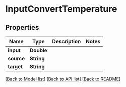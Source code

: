 # InputConvertTemperature

## Properties
Name | Type | Description | Notes
------------ | ------------- | ------------- | -------------
**input** | **Double** |  | 
**source** | **String** |  | 
**target** | **String** |  | 

[[Back to Model list]](../README.md#documentation-for-models) [[Back to API list]](../README.md#documentation-for-api-endpoints) [[Back to README]](../README.md)


